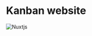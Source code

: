 # Kanban website

![Nuxtjs](https://img.shields.io/badge/Nuxt-002E3B?style=for-the-badge&logo=nuxtdotjs&logoColor=#00DC82)


